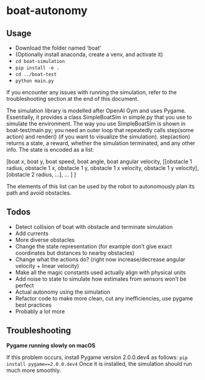# boat-autonomy


## Usage

- Download the folder named ‘boat’
- (Optionally install anaconda, create a venv, and activate it)
- `cd boat-simulation`
- `pip install -e .`
- `cd ../boat-test`
- `python main.py`

If you encounter any issues with running the simulation, refer to the troubleshooting section at the end of this document.

The simulation library is modelled after OpenAI Gym and uses Pygame. Essentially, it provides a class SimpleBoatSim in simple.py that you use to simulate the environment. The way you use SimpleBoatSim is shown in boat-test/main.py; you need an outer loop that repeatedly calls step(some action) and render() (if you want to visualize the simulation). step(action) returns a state, a reward, whether the simulation terminated, and any other info. The state is encoded as a list:

[boat x, boat y, boat speed, boat angle, boat angular velocity,
	[[obstacle 1 radius, obstacle 1 x, obstacle 1 y, obstacle 1 x velocity, obstacle 1 y
	velocity],
	[obstacle 2 radius, ...],
	…
	]
]

The elements of this list can be used by the robot to autonomously plan its path and avoid obstacles.

## Todos

- Detect collision of boat with obstacle and terminate simulation
- Add currents
- More diverse obstacles
- Change the state representation (for example don’t give exact coordinates but distances to nearby obstacles)
- Change what the actions do? (right now increase/decrease angular velocity + linear velocity)
- Make all the magic constants used actually align with physical units
- Add noise to state to simulate how estimates from sensors won’t be perfect
- Actual autonomy using the simulation
- Refactor code to make more clean, cut any inefficiencies, use pygame best practices
- Probably a lot more

## Troubleshooting

**Pygame running slowly on macOS**

If this problem occurs, install Pygame version 2.0.0.dev4 as follows:
`pip install pygame==2.0.0.dev4`
Once it is installed, the simulation should run much more smoothly.
